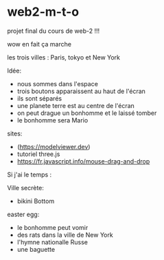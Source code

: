 # web2-m-t-o
projet final du cours de web-2 !!!

wow en fait ça marche

les trois villes : 
Paris, tokyo et New York



Idée: 
- nous sommes dans l'espace 
- trois boutons apparaissent au haut de l'écran 
- ils sont séparés
- une planete terre est au centre de l'écran 
- on peut drague un bonhomme et le laissé tomber
- le bonhomme sera Mario
  
  
sites:
- (https://modelviewer.dev)
- tutoriel three.js
- https://fr.javascript.info/mouse-drag-and-drop


Si j'ai le temps :

Ville secrète: 
- bikini Bottom 

easter egg:
- le bonhomme peut vomir
- des rats dans la ville de New York
- l'hymne nationalle Russe
- une baguette 